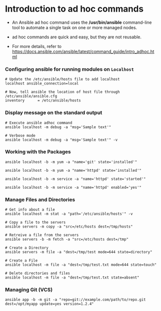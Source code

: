 # Introduction to ad hoc commands

- An Ansible ad hoc command uses the **/usr/bin/ansible** command-line tool to automate a single task on one or more managed nodes.
- ad hoc commands are quick and easy, but they are not reusable.

- For more details, refer to https://docs.ansible.com/ansible/latest/command_guide/intro_adhoc.html

### Configuring ansible for running modules on `Localhost`

```
# Update the /etc/ansible/hosts file to add localhost
localhost ansible_connection=local

# Now, tell ansible the location of host file through /etc/ansible/ansible.cfg
inventory      = /etc/ansible/hosts
```

### Display message on the standard output

```
# Execute ansible adhoc command
ansible localhost -m debug -a "msg='Sample text'"

# Verbose mode
ansible localhost -m debug -a "msg='Sample text'" -v
```

### Working with the Packages

```
ansible localhost -b -m yum -a "name='git' state='installed'"

ansible localhost -b -m yum -a "name='httpd' state='installed'"

ansible localhost -b -m service -a "name='httpd' state='started'"

ansible localhost -b -m service -a "name='httpd' enabled='yes'"
```

### Manage Files and Directories

```
# Get info about a file
ansible localhost -m stat -a "path='/etc/ansible/hosts'" -v

# Copy a file to the servers
ansible servers -m copy -a "src=/etc/hosts dest=/tmp/hosts"

# Retreive a file from the servers
ansible servers -b -m fetch -a "src=/etc/hosts dest=/tmp"

# Create a Directory
ansible servers -m file -a "dest=/tmp/test mode=644 state=directory"

# Create a File
ansible localhost -m file -a "dest=/tmp/test.txt mode=644 state=touch"

# Delete directories and files
ansible localhost -m file -a "dest=/tmp/test.txt state=absent"
```

### Managing Git (VCS)

```
ansible app -b -m git -a "repo=git://example.com/path/to/repo.git dest=/opt/myapp update=yes version=1.2.4"
```
